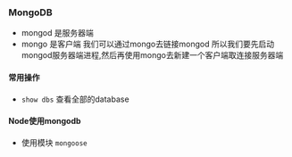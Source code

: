 ### MongoDB
- mongod 是服务器端
- mongo 是客户端 我们可以通过mongo去链接mongod 所以我们要先启动mongod服务器端进程,然后再使用mongo去新建一个客户端取连接服务器端

#### 常用操作
- `show dbs` 查看全部的database


#### Node使用mongodb
- 使用模块 `mongoose`
